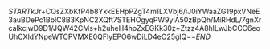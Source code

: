 $START$kJr+CQsZXbKfP4b8YxkEEHpPZgT4m1LXVbj6/iJ0iYWaaZG19pxVNeE3auBDePc1BblC8B3KpNC2XQft7STEHOgyqPW9yiA50zBpQh/MiRHdL/7gnXrcaIkcjwD9D1/JQW42CMs+h2uheH4hoZxEGKk30z+Ztzz4A8hlLwJbCCC6eoUhCXldYNpeWTCPVMXE0QFlyEPO6wDiLD4eO25glQ==$END$